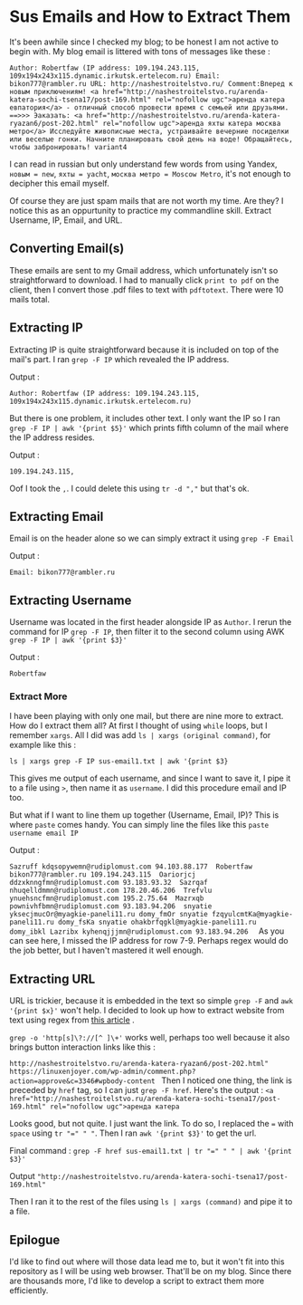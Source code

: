 # Sus Emails and How to Extract Them
It's been awhile since I checked my blog; to be honest I am not active to begin with. My blog email is littered with tons of messages like these  : 

`Author: Robertfaw (IP address: 109.194.243.115, 109x194x243x115.dynamic.irkutsk.ertelecom.ru)
Email: bikon777@rambler.ru
URL: http://nashestroitelstvo.ru/
Comment:Вперед к новым приключениям! <a href="http://nashestroitelstvo.ru/arenda-katera-sochi-tsena17/post-169.html" rel="nofollow ugc">аренда катера
 евпатория</a> - отличный способ провести время с семьей или друзьями. ==>>> Эаказать:
 <a href="http://nashestroitelstvo.ru/arenda-katera-ryazan6/post-202.html" rel="nofollow ugc">аренда яхты катера
 москва метро</a>
 Исследуйте живописные места, устраивайте вечерние посиделки или веселые гонки.
 Начните планировать свой день на воде! Обращайтесь, чтобы забронировать!
 variant4
`

I can read in russian but only understand few words from using Yandex, `новым = new`, `яхты = yacht`, `москва метро = Moscow Metro`, it's not enough to decipher this email myself. 

Of course they are just spam mails that are not worth my time. Are they? I notice this as an oppurtunity to practice my commandline skill. Extract Username, IP, Email, and URL.

## Converting Email(s)
These emails are sent to my Gmail address, which unfortunately isn't so straightforward to download. I had to manually click `print to pdf` on the client, then I convert those .pdf files to text with `pdftotext`. There were 10 mails total. 

## Extracting IP
Extracting IP is quite straightforward because it is included on top of the mail's part. I ran `grep -F IP` which revealed the IP address.

Output : 

`Author: Robertfaw (IP address: 109.194.243.115, 109x194x243x115.dynamic.irkutsk.ertelecom.ru)`

But there is one problem, it includes other text. I only want the IP so I ran `grep -F IP | awk '{print $5}'` which prints fifth column of the mail where the IP address resides. 

Output : 

`109.194.243.115,`

Oof I took the `,`. I could delete this using `tr -d ","` but that's ok. 

## Extracting Email
Email is on the header alone so we can simply extract it using `grep -F Email`

Output : 

`Email: bikon777@rambler.ru`

## Extracting Username
Username was located in the first header alongside IP as `Author`. I rerun the command for IP `grep -F IP`, then filter it to the second column using AWK `grep -F IP | awk '{print $3}'` 

Output : 

`Robertfaw`

### Extract More
I have been playing with only one mail, but there are nine more to extract. How do I extract them all? At first I thought of using `while` loops, but I remember `xargs`. All I did was add `ls | xargs (original command)`, for example like this : 

`ls | xargs grep -F IP sus-email1.txt | awk '{print $3}`

This gives me output of each username, and since I want to save it, I pipe it to a file using `>`, then name it as `username`. I did this procedure email and IP too. 

But what if I want to line them up together (Username, Email, IP)? This is where `paste` comes handy. You can simply line the files like this `paste username email IP`

Output : 

`Sazruff kdqsopywemn@rudiplomust.com 94.103.88.177 
Robertfaw bikon777@rambler.ru 109.194.243.115 
Oariorjcj ddzxknngfmn@rudiplomust.com 93.183.93.32 
Sazrqaf nhuqelldmmn@rudiplomust.com 178.20.46.206 
Trefvlu ynuehsncfmn@rudiplomust.com 195.2.75.64 
Mazrxqb pownivhfbmn@rudiplomust.com 93.183.94.206 
snyatie yksecjmucOr@myagkie-paneli11.ru domy_fmOr
snyatie fzqyulcmtKa@myagkie-paneli11.ru domy_fsKa
snyatie ohakbrfqgkl@myagkie-paneli11.ru domy_ibkl
Lazribx kyhenqjjjmn@rudiplomust.com 93.183.94.206 
`
As you can see here, I missed the IP address for row 7-9. Perhaps regex would do the job better, but I haven't mastered it well enough. 

## Extracting URL
URL is trickier, because it is embedded in the text so simple `grep -F` and 
`awk '{print $x}'` won't help. I decided to look up how to extract website from text using regex from [this article](https://www.baeldung.com/linux/shell-get-url-from-string) . 

`grep -o 'http[s]\?://[^ ]\+'` works well, perhaps too well because it also brings button interaction links like this : 

`http://nashestroitelstvo.ru/arenda-katera-ryazan6/post-202.html"
https://linuxenjoyer.com/wp-admin/comment.php?action=approve&c=3346#wpbody-content
`
Then I noticed one thing, the link is preceded by `href` tag, so I can just `grep -F href`. Here's the output : 
`<a href="http://nashestroitelstvo.ru/arenda-katera-sochi-tsena17/post-169.html" rel="nofollow ugc">аренда катера`

Looks good, but not quite. I just want the link. To do so, I replaced the `=` with `space` using `tr "=" " "`. Then I ran `awk '{print $3}'` to get the url.

Final command : 
`grep -F href sus-email1.txt | tr "=" " " | awk '{print $3}'`

Output
`"http://nashestroitelstvo.ru/arenda-katera-sochi-tsena17/post-169.html"`

Then I ran it to the rest of the files using `ls | xargs (command)` and pipe it to a file. 

## Epilogue
I'd like to find out where will those data lead me to, but it won't fit into this repository as I will be using web browser. That'll be on my blog. 
Since there are thousands more, I'd like to develop a script to extract them more efficiently. 
